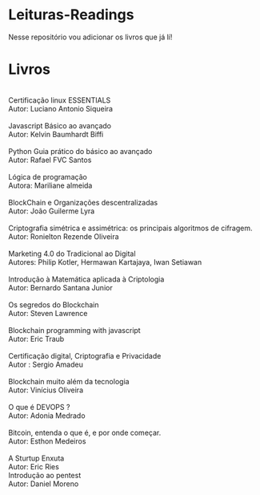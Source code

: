 # Leituras-Readings
Nesse repositório vou adicionar os livros que já lí! 

<h1> Livros </h1> 
<br>
Certificação linux ESSENTIALS 
<br>
Autor: Luciano Antonio Siqueira 
<br>
<br>
Javascript
Básico ao avançado
<br>
Autor: Kelvin Baumhardt Biffi
<br>
<br>
Python 
Guia prático do básico ao avançado
<br>
Autor: Rafael FVC Santos 
<br>
<br>
Lógica de programação 
<br>
Autora: Mariliane almeida 
<br>
<br>
BlockChain e Organizações descentralizadas 
<br>
Autor: João Guilerme Lyra 
<br>
<br>
Criptografia simétrica e assimétrica: os principais algoritmos de cifragem.
<br>
Autor: Ronielton Rezende Oliveira 
<br>
<br>
Marketing 4.0 do Tradicional ao Digital 
<br>
Autores: Philip Kotler, Hermawan Kartajaya, Iwan Setiawan 
<br>
<br>
Introdução à Matemática aplicada à Criptologia
<br>
Autor: Bernardo Santana Junior 
<br> 
<br>
Os segredos do Blockchain 
<br>
Autor: Steven Lawrence 
<br>
<br>
Blockchain programming with javascript
<br>
Autor: Eric Traub 
<br> 
<br>
Certificação digital, Criptografia e Privacidade 
<br>
Autor : Sergio Amadeu 
<br>
<br>
Blockchain muito além da tecnologia 
<br>
Autor: Vinícius Oliveira 
<br>
<br>
O que é DEVOPS ?
<br>
Autor: Adonia Medrado 
<br> 
<br>
Bitcoin, entenda o que é, e por onde começar.
<br>
Autor: Esthon Medeiros 
<br>
<br>
A Sturtup Enxuta
<br>
Autor: Eric Ries 
<br>
Introdução ao pentest 
<br>
Autor: Daniel Moreno 
<br>

